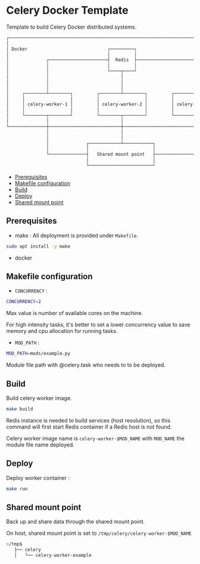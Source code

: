 # Celery Docker Template

Template to build Celery Docker distributed systems.  

```bash
┌──────────────────────────────────────────────────────────────────────────────────────┐
│                                                                                      │
│ Docker                              ┌─────────┐                                      │
│                                     │         │                                      │
│              ┌──────────────────────┤  Redis  ├───────────────────────┐              │
│              │                      │         │                       │              │
│              │                      └────┬────┘                       │              │
│              │                           │                            │              │
│              │                           │                            │              │
│              │                           │                            │              │
│     ┌────────┴────────┐         ┌────────┴────────┐         ┌─────────┴────────┐     │
│     │                 │         │                 │         │                  │     │
│     │ celery-worker-1 │         │ celery-worker-2 │         │ celery-worker-...│     │
│     │                 │         │                 │         │                  │     │
│     └────────┬────────┘         └────────┬────────┘         └─────────┬────────┘     │
│              │                           │                            │              │
└──────────────┼───────────────────────────┼────────────────────────────┼──────────────┘
               │                           │                            │
               │                           │                            │
               │              ┌────────────┴───────────┐                │
               │              │                        │                │
               └──────────────┤   Shared mount point   ├────────────────┘
                              │                        │
                              └────────────────────────┘
```

* [Prerequisites](#prerequisites)
* [Makefile configuration](#makefile-configuration)
* [Build](#build)
* [Deploy](#deploy)
* [Shared mount point](#shared-mount-point)

## Prerequisites 
- make : All deployment is provided under `Makefile`. 
```bash 
sudo apt install -y make 
```
- docker 

## Makefile configuration 
- `CONCURRENCY` : 
```bash
CONCURRENCY=2
```
Max value is number of available cores on the machine. 

For high intensity tasks, it's better to set a lower concurrency value to save memory and cpu allocation for running tasks. 

- `MOD_PATH` : 
```bash
MOD_PATH=mods/example.py
```
Module file path with @celery.task who needs to to be deployed. 


## Build 
Build celery worker image. 
```bash 
make build 
```
Redis instance is needed to build services (host resolution), so this command will first start Redis container if a Redis host is not found. 

Celery worker image name is `celery-worker-$MOD_NAME` with `MOD_NAME` the module file name deployed. 

## Deploy 
Deploy worker container : 
```bash 
make run 
```
## Shared mount point 
Back up and share data through the shared mount point. 

On host, shared mount point is set to `/tmp/celery/celery-worker-$MOD_NAME`
```bash
>/tmp$ 
   ├── celery
   │   └── celery-worker-example
```








